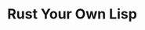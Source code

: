---
categories:
- lisp
- programming
- tutorial
- rust
- beginners
external_url: https://dev.to/deciduously/rust-your-own-lisp-50an
shared: true
slug: rust-your-own-lisp
time: 2019-06-04 19:33:30
title: Rust Your Own Lisp
toread: true
---